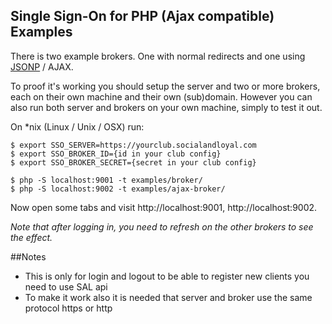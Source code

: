 Single Sign-On for PHP (Ajax compatible) Examples
---

There is two example brokers. One with normal redirects and one using
[JSONP](https://en.wikipedia.org/wiki/JSONP) / AJAX.

To proof it's working you should setup the server and two or more brokers, each on their own machine and their own
(sub)domain. However you can also run both server and brokers on your own machine, simply to test it out.

On *nix (Linux / Unix / OSX) run:

    $ export SSO_SERVER=https://yourclub.socialandloyal.com
    $ export SSO_BROKER_ID={id in your club config}
    $ export SSO_BROKER_SECRET={secret in your club config}
    
    $ php -S localhost:9001 -t examples/broker/
    $ php -S localhost:9002 -t examples/ajax-broker/

Now open some tabs and visit http://localhost:9001, http://localhost:9002.

_Note that after logging in, you need to refresh on the other brokers to see the effect._

##Notes

- This is only for login and logout to be able to register new clients you need to use SAL api
- To make it work also it is needed that server and broker use the same protocol https or http

